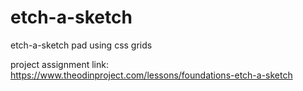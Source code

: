 # etch-a-sketch
etch-a-sketch pad using css grids


project assignment link: https://www.theodinproject.com/lessons/foundations-etch-a-sketch
